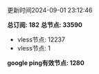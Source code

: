 更新时间2024-09-01 23:12:46

**总订阅: 182**
**总节点: 33590**
- vless节点: 12237
- vless节点: 1

**google ping有效节点: 1280**
